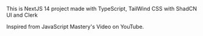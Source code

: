 This is NextJS 14 project made with TypeScript, TailWind CSS with ShadCN UI and Clerk

Inspired from JavaScript Mastery's Video on YouTube.

